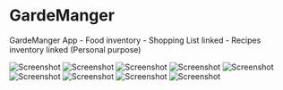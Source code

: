 # GardeManger
GardeManger App - Food inventory - Shopping List linked - Recipes inventory linked
(Personal purpose)

![Screenshot](https://github.com/JCoupier/GardeManger/blob/master/Final%201.jpg?raw=true)
![Screenshot](https://github.com/JCoupier/GardeManger/blob/master/Final%202.jpg?raw=true)
![Screenshot](https://github.com/JCoupier/GardeManger/blob/master/Final%203.jpg?raw=true)
![Screenshot](https://github.com/JCoupier/GardeManger/blob/master/Final%204.jpg?raw=true)
![Screenshot](https://github.com/JCoupier/GardeManger/blob/master/Final%205.jpg?raw=true)
![Screenshot](https://github.com/JCoupier/GardeManger/blob/master/Final%206.jpg?raw=true)
![Screenshot](https://github.com/JCoupier/GardeManger/blob/master/Final%207.jpg?raw=true)
![Screenshot](https://github.com/JCoupier/GardeManger/blob/master/Final%208.jpg?raw=true)
![Screenshot](https://github.com/JCoupier/GardeManger/blob/master/Final%209.jpg?raw=true)
